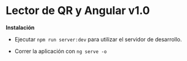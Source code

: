 # Lector de QR y Angular v1.0

**Instalación**

- Ejecutar <code>npm run server:dev</code> para utilizar el servidor de desarrollo.

- Correr la aplicación con <code>ng serve -o</code>
